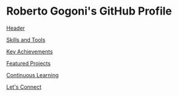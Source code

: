 # Roberto Gogoni's GitHub Profile

<!-- Header Section -->
[Header](header.md)

<!-- Skills and Tools Section -->
[Skills and Tools](skills.md)

<!-- Key Achievements Section -->
[Key Achievements](achievements.md)

<!-- Featured Projects Section -->
[Featured Projects](projects.md)

<!-- Continuous Learning Section -->
[Continuous Learning](learning.md)

<!-- Connect Section -->
[Let's Connect](connect.md)
